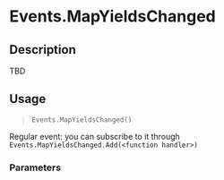 # Events.MapYieldsChanged
## Description
TBD

## Usage
> `Events.MapYieldsChanged()`

Regular event: you can subscribe to it through `Events.MapYieldsChanged.Add(<function handler>)`

### Parameters
